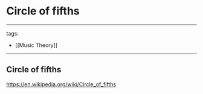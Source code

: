 # Circle of fifths

---
tags:
  - [[Music Theory]]
---


## Circle of fifths
https://en.wikipedia.org/wiki/Circle_of_fifths
